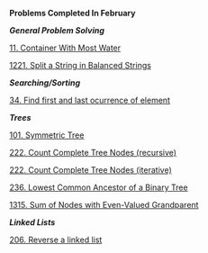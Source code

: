 **Problems Completed In February**

***General Problem Solving***

[11. Container With Most Water](https://github.com/AashrayAnand/LeetCode/blob/master/February%202020/p11.cpp)

[1221. Split a String in Balanced Strings](https://github.com/AashrayAnand/LeetCode/blob/master/February%202020/p1221.cpp)

***Searching/Sorting***

[34. Find first and last ocurrence of element](https://github.com/AashrayAnand/LeetCode/blob/master/February%202020/p34.cpp)


***Trees***

[101. Symmetric Tree](https://github.com/AashrayAnand/LeetCode/blob/master/February%202020/p101.cpp)

[222. Count Complete Tree Nodes (recursive)](https://github.com/AashrayAnand/LeetCode/blob/master/February%202020/p222.cpp)

[222. Count Complete Tree Nodes (iterative)](https://github.com/AashrayAnand/LeetCode/blob/master/February%202020/p222iterative.cpp)

[236. Lowest Common Ancestor of a Binary Tree](https://github.com/AashrayAnand/LeetCode/blob/master/February%202020/p236.cpp)

[1315. Sum of Nodes with Even-Valued Grandparent](https://github.com/AashrayAnand/LeetCode/blob/master/February%202020/p1315.cpp)

***Linked Lists***

[206. Reverse a linked list](https://github.com/AashrayAnand/LeetCode/blob/master/February%202020/p206.cpp)


